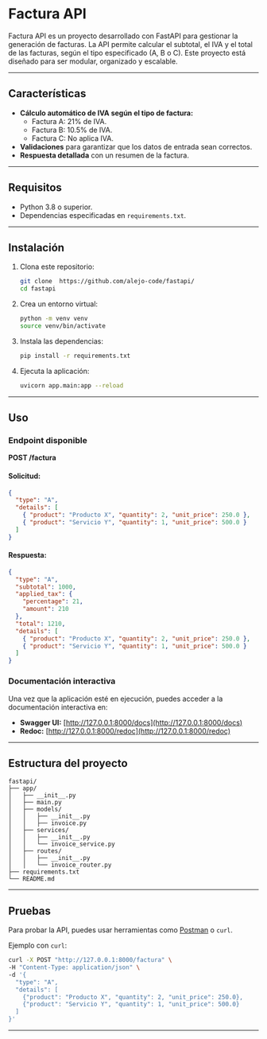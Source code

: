# Factura API

Factura API es un proyecto desarrollado con FastAPI para gestionar la generación de facturas. La API permite calcular el subtotal, el IVA y el total de las facturas, según el tipo especificado (A, B o C). Este proyecto está diseñado para ser modular, organizado y escalable.

---

## Características

- **Cálculo automático de IVA según el tipo de factura:**
  - Factura A: 21% de IVA.
  - Factura B: 10.5% de IVA.
  - Factura C: No aplica IVA.
- **Validaciones** para garantizar que los datos de entrada sean correctos.
- **Respuesta detallada** con un resumen de la factura.

---

## Requisitos

- Python 3.8 o superior.
- Dependencias especificadas en `requirements.txt`.

---

## Instalación

1. Clona este repositorio:

   ```bash
   git clone  https://github.com/alejo-code/fastapi/
   cd fastapi
   ```

2. Crea un entorno virtual:

   ```bash
   python -m venv venv
   source venv/bin/activate
   ```

3. Instala las dependencias:

   ```bash
   pip install -r requirements.txt
   ```

4. Ejecuta la aplicación:

   ```bash
   uvicorn app.main:app --reload
   ```

---

## Uso

### Endpoint disponible

**POST /factura**

#### Solicitud:

```json
{
  "type": "A",
  "details": [
    { "product": "Producto X", "quantity": 2, "unit_price": 250.0 },
    { "product": "Servicio Y", "quantity": 1, "unit_price": 500.0 }
  ]
}
```

#### Respuesta:

```json
{
  "type": "A",
  "subtotal": 1000,
  "applied_tax": {
    "percentage": 21,
    "amount": 210
  },
  "total": 1210,
  "details": [
    { "product": "Producto X", "quantity": 2, "unit_price": 250.0 },
    { "product": "Servicio Y", "quantity": 1, "unit_price": 500.0 }
  ]
}
```

### Documentación interactiva

Una vez que la aplicación esté en ejecución, puedes acceder a la documentación interactiva en:

- **Swagger UI:** [http://127.0.0.1:8000/docs](http://127.0.0.1:8000/docs)
- **Redoc:** [http://127.0.0.1:8000/redoc](http://127.0.0.1:8000/redoc)

---

## Estructura del proyecto

```plaintext
fastapi/
├── app/
│   ├── __init__.py
│   ├── main.py
│   ├── models/
│   │   ├── __init__.py
│   │   ├── invoice.py
│   ├── services/
│   │   ├── __init__.py
│   │   └── invoice_service.py
│   ├── routes/
│   │   ├── __init__.py
│   │   └── invoice_router.py
├── requirements.txt
└── README.md
```

---

## Pruebas

Para probar la API, puedes usar herramientas como [Postman](https://www.postman.com/) o `curl`.

Ejemplo con `curl`:

```bash
curl -X POST "http://127.0.0.1:8000/factura" \
-H "Content-Type: application/json" \
-d '{
  "type": "A",
  "details": [
    {"product": "Producto X", "quantity": 2, "unit_price": 250.0},
    {"product": "Servicio Y", "quantity": 1, "unit_price": 500.0}
  ]
}'
```

---
